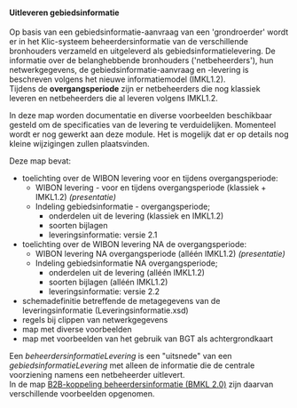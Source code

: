 ﻿#### Uitleveren gebiedsinformatie

Op basis van een gebiedsinformatie-aanvraag van een 'grondroerder' wordt er in het Klic-systeem beheerdersinformatie van de verschillende bronhouders verzameld en uitgeleverd als gebiedsinformatielevering.
De informatie over de belanghebbende bronhouders ('netbeheerders'), hun netwerkgegevens, de gebiedsinformatie-aanvraag en -levering is beschreven volgens het nieuwe informatiemodel (IMKL1.2).  \
Tijdens de **overgangsperiode** zijn er netbeheerders die nog klassiek leveren en netbeheerders die al leveren volgens IMKL1.2.

In deze map worden documentatie en diverse voorbeelden beschikbaar gesteld om de specificaties van de levering te verduidelijken.
Momenteel wordt er nog gewerkt aan deze module. Het is mogelijk dat er op details nog kleine wijzigingen zullen plaatsvinden.

Deze map bevat:
* toelichting over de WIBON levering voor en tijdens overgangsperiode:
	* WIBON levering - voor en tijdens overgangsperiode (klassiek + IMKL1.2) _(presentatie)_
	* Indeling gebiedsinformatie - overgangsperiode;
		- onderdelen uit de levering (klassiek en IMKL1.2)
		- soorten bijlagen
		- leveringsinformatie: versie 2.1
* toelichting over de WIBON levering NA de overgangsperiode:
	* WIBON levering NA overgangsperiode (alléén IMKL1.2) _(presentatie)_
	* Indeling gebiedsinformatie NA overgangsperiode;
		- onderdelen uit de levering (alléén IMKL1.2)
		- soorten bijlagen (alléén IMKL1.2)
		- leveringsinformatie: versie 2.2
* schemadefinitie betreffende de metagegevens van de leveringsinformatie (Leveringsinformatie.xsd)
* regels bij clippen van netwerkgegevens
* map met diverse voorbeelden
* map met voorbeelden van het gebruik van BGT als achtergrondkaart

Een _beheerdersinformatieLevering_ is een "uitsnede" van een _gebiedsinformatieLevering_ met alleen de informatie die de centrale voorziening namens een netbeheerder uitlevert.  \
In de map [B2B-koppeling beheerdersinformatie (BMKL 2.0)](../../../tree/master/B2B-koppeling%20beheerdersinformatie%20(BMKL%202.0)) zijn daarvan verschillende voorbeelden opgenomen.